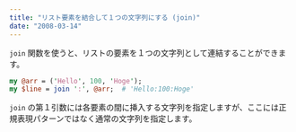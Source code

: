 ```yaml
---
title: "リスト要素を結合して１つの文字列にする (join)"
date: "2008-03-14"
---
```


`join` 関数を使うと、リストの要素を１つの文字列として連結することができます。

~~~ perl
my @arr = ('Hello', 100, 'Hoge');
my $line = join ':', @arr;  # 'Hello:100:Hoge'
~~~

`join` の第１引数には各要素の間に挿入する文字列を指定しますが、ここには正規表現パターンではなく通常の文字列を指定します。

